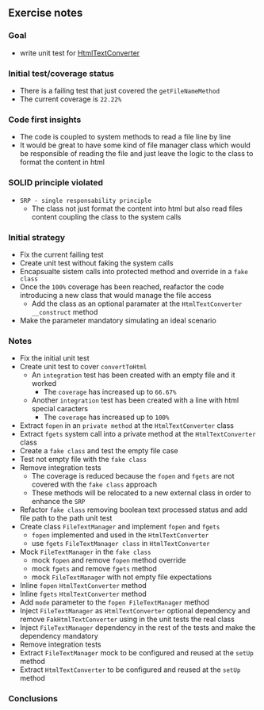 ## Exercise notes
### Goal
- write unit test for [HtmlTextConverter](./src/TextConverter/HtmlTextConverter.php)

### Initial test/coverage status
- There is a failing test that just covered the `getFileNameMethod`
- The current coverage is `22.22%`

### Code first insights
- The code is coupled to system methods to read a file line by line
- It would be great to have some kind of file manager class which would be responsible of reading the file and just leave the logic to the class to format the content in html

### SOLID principle violated
- `SRP - single responsability principle`
    - The class not just format the content into html but also read files content coupling the class to the system calls

### Initial strategy
- Fix the current failing test
- Create unit test without faking the system calls
- Encapsualte sistem calls into protected method and override in a `fake class`
- Once the `100%` coverage has been reached, reafactor the code introducing a new class that would manage the file access
    - Add the class as an optional paramater at the `HtmlTextConverter __construct` method
- Make the parameter mandatory simulating an ideal scenario

### Notes
- Fix the initial unit test
- Create unit test to cover `convertToHtml`
    - An `integration` test has been created with an empty file and it worked
        - The `coverage` has increased up to `66.67%`
    - Another `integration` test has been created with a line with html special caracters
        - The `coverage` has increased up to `100%`
- Extract `fopen` in an `private method` at the `HtmlTextConverter` class
- Extract `fgets` system call into a private method at the `HtmlTextConverter` class
- Create a `fake class` and test the empty file case
- Test not empty file with the `fake class`
- Remove integration tests
    - The coverage is reduced because the `fopen` and `fgets` are not covered with the `fake class` approach
    - These methods will be relocated to a new external class in order to enhance the `SRP`
- Refactor `fake class` removing boolean text processed status and add file path to the path unit test
- Create class `FileTextManager` and implement `fopen` and `fgets`
    - `fopen` implemented and used in the `HtmlTextConverter`
    - use `fgets` `FileTextManager class` in `HtmlTextConverter`
- Mock `FileTextManager` in the `fake class`
    - mock `fopen` and remove `fopen` method override
    - mock `fgets` and remove `fgets` method
    - mock `FileTextManager` with not empty file expectations
- Inline `fopen` `HtmlTextConverter` method
- Inline `fgets` `HtmlTextConverter` method
- Add `mode` parameter to the `fopen FileTextManager` method
- Inject `FileTextManager` as `HtmlTextConverter` optional dependency and remove `FakHtmlTextConverter` using in the unit tests the real class
- Inject `FileTextManager` dependency in the rest of the tests and make the dependency mandatory
- Remove integration tests
- Extract `FileTextManager` mock to be configured and reused at the `setUp` method
- Extract `HtmlTextConverter` to be configured and reused at the `setUp` method

### Conclusions

